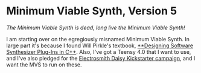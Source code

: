 # Minimum Viable Synth, Version 5

*The Minimum Viable Synth is dead, long live the Minimum Viable
 Synth!*

I am starting over on the egregiously misnamed Minimum Viable Synth.
In large part it's because I found Will Pirkle's textbook,
[**Designing Software Synthesizer Plug-Ins in
C++](https://www.willpirkle.com/synthbook/).  Also, I've got a Teensy
4.0 that I want to use, and I've also pledged for the [Electrosmith
Daisy Kickstarter
campaign](https://www.kickstarter.com/projects/electro-smith/daisy-an-embedded-platform-for-music),
and I want the MVS to run on these.
